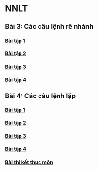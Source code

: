 # NNLT
## Bài 3: Các câu lệnh rẽ nhánh
### [Bài tập 1](https://www.jdoodle.com/embed/v0/5GFX)
### [Bài tập 2](https://www.jdoodle.com/embed/v0/5GG8)
### [Bài tập 3](https://www.jdoodle.com/embed/v0/5GGc)
### [Bài tập 4](https://www.jdoodle.com/embed/v0/5GGe)

## Bài 4: Các câu lệnh lặp
### [Bài tập 1](https://www.jdoodle.com/embed/v0/5GGi)
### [Bài tập 2](https://www.jdoodle.com/embed/v0/5GGm)
### [Bài tập 3](https://www.jdoodle.com/embed/v0/5GGr)
### [Bài tập 4](https://www.jdoodle.com/embed/v0/5GGt)
### [Bài thi kết thuc môn]([https://www.jdoodle.com/embed/v0/5I4m)
